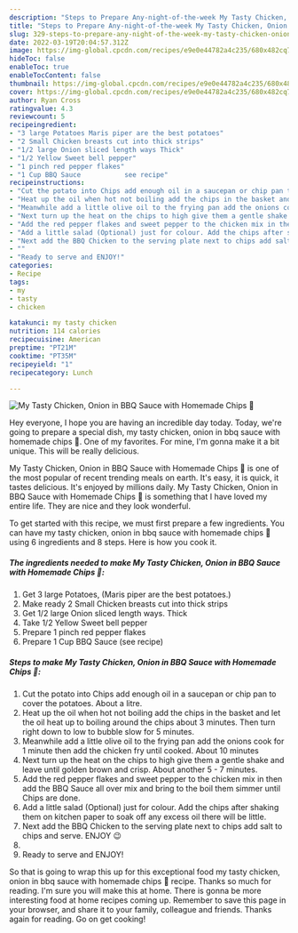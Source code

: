 ```yaml
---
description: "Steps to Prepare Any-night-of-the-week My Tasty Chicken, Onion in BBQ Sauce with Homemade Chips 🤩"
title: "Steps to Prepare Any-night-of-the-week My Tasty Chicken, Onion in BBQ Sauce with Homemade Chips 🤩"
slug: 329-steps-to-prepare-any-night-of-the-week-my-tasty-chicken-onion-in-bbq-sauce-with-homemade-chips
date: 2022-03-19T20:04:57.312Z
image: https://img-global.cpcdn.com/recipes/e9e0e44782a4c235/680x482cq70/my-tasty-chicken-onion-in-bbq-sauce-with-homemade-chips-recipe-main-photo.jpg
hideToc: false
enableToc: true
enableTocContent: false
thumbnail: https://img-global.cpcdn.com/recipes/e9e0e44782a4c235/680x482cq70/my-tasty-chicken-onion-in-bbq-sauce-with-homemade-chips-recipe-main-photo.jpg
cover: https://img-global.cpcdn.com/recipes/e9e0e44782a4c235/680x482cq70/my-tasty-chicken-onion-in-bbq-sauce-with-homemade-chips-recipe-main-photo.jpg
author: Ryan Cross
ratingvalue: 4.3
reviewcount: 5
recipeingredient:
- "3 large Potatoes Maris piper are the best potatoes"
- "2 Small Chicken breasts cut into thick strips"
- "1/2 large Onion sliced length ways Thick"
- "1/2 Yellow Sweet bell pepper"
- "1 pinch red pepper flakes"
- "1 Cup BBQ Sauce           see recipe"
recipeinstructions:
- "Cut the potato into Chips add enough oil in a saucepan or chip pan to cover the potatoes. About a litre."
- "Heat up the oil when hot not boiling add the chips in the basket and let the oil heat up to boiling around the chips about 3 minutes. Then turn right down to low to bubble slow for 5 minutes."
- "Meanwhile add a little olive oil to the frying pan add the onions cook for 1 minute then add the chicken fry until cooked. About 10 minutes"
- "Next turn up the heat on the chips to high give them a gentle shake and leave until golden brown and crisp. About another 5 - 7 minutes."
- "Add the red pepper flakes and sweet pepper to the chicken mix in then add the BBQ Sauce all over mix and bring to the boil them simmer until Chips are done."
- "Add a little salad (Optional) just for colour. Add the chips after shaking them on kitchen paper to soak off any excess oil there will be little."
- "Next add the BBQ Chicken to the serving plate next to chips add salt to chips and serve. ENJOY 😉"
- ""
- "Ready to serve and ENJOY!"
categories:
- Recipe
tags:
- my
- tasty
- chicken

katakunci: my tasty chicken 
nutrition: 114 calories
recipecuisine: American
preptime: "PT21M"
cooktime: "PT35M"
recipeyield: "1"
recipecategory: Lunch

---
```



![My Tasty Chicken, Onion in BBQ Sauce with Homemade Chips 🤩](https://img-global.cpcdn.com/recipes/e9e0e44782a4c235/680x482cq70/my-tasty-chicken-onion-in-bbq-sauce-with-homemade-chips-recipe-main-photo.jpg)

Hey everyone, I hope you are having an incredible day today. Today, we're going to prepare a special dish, my tasty chicken, onion in bbq sauce with homemade chips 🤩. One of my favorites. For mine, I'm gonna make it a bit unique. This will be really delicious.



My Tasty Chicken, Onion in BBQ Sauce with Homemade Chips 🤩 is one of the most popular of recent trending meals on earth. It's easy, it is quick, it tastes delicious. It's enjoyed by millions daily. My Tasty Chicken, Onion in BBQ Sauce with Homemade Chips 🤩 is something that I have loved my entire life. They are nice and they look wonderful.


To get started with this recipe, we must first prepare a few ingredients. You can have my tasty chicken, onion in bbq sauce with homemade chips 🤩 using 6 ingredients and 8 steps. Here is how you cook it.

<!--inarticleads1-->

##### The ingredients needed to make My Tasty Chicken, Onion in BBQ Sauce with Homemade Chips 🤩:

1. Get 3 large Potatoes, (Maris piper are the best potatoes.)
1. Make ready 2 Small Chicken breasts cut into thick strips
1. Get 1/2 large Onion sliced length ways. Thick
1. Take 1/2 Yellow Sweet bell pepper
1. Prepare 1 pinch red pepper flakes
1. Prepare 1 Cup BBQ Sauce           (see recipe)




<!--inarticleads2-->

##### Steps to make My Tasty Chicken, Onion in BBQ Sauce with Homemade Chips 🤩:

1. Cut the potato into Chips add enough oil in a saucepan or chip pan to cover the potatoes. About a litre.
1. Heat up the oil when hot not boiling add the chips in the basket and let the oil heat up to boiling around the chips about 3 minutes. Then turn right down to low to bubble slow for 5 minutes.
1. Meanwhile add a little olive oil to the frying pan add the onions cook for 1 minute then add the chicken fry until cooked. About 10 minutes
1. Next turn up the heat on the chips to high give them a gentle shake and leave until golden brown and crisp. About another 5 - 7 minutes.
1. Add the red pepper flakes and sweet pepper to the chicken mix in then add the BBQ Sauce all over mix and bring to the boil them simmer until Chips are done.
1. Add a little salad (Optional) just for colour. Add the chips after shaking them on kitchen paper to soak off any excess oil there will be little.
1. Next add the BBQ Chicken to the serving plate next to chips add salt to chips and serve. ENJOY 😉
1. 
1. Ready to serve and ENJOY!



So that is going to wrap this up for this exceptional food my tasty chicken, onion in bbq sauce with homemade chips 🤩 recipe. Thanks so much for reading. I'm sure you will make this at home. There is gonna be more interesting food at home recipes coming up. Remember to save this page in your browser, and share it to your family, colleague and friends. Thanks again for reading. Go on get cooking!
